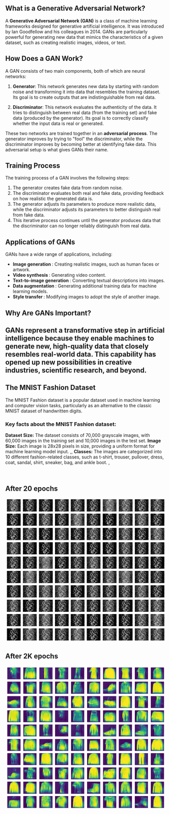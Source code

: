 <h2> What is a Generative Adversarial Network? </h2>

A <b>Generative Adversarial Network (GAN)</b> is a class of machine learning frameworks designed for generative artificial intelligence. It was introduced by Ian Goodfellow and his colleagues in 2014. GANs are particularly powerful for generating new data that mimics the characteristics of a given dataset, such as creating realistic images, videos, or text.

<h2> How Does a GAN Work? </h2>

A GAN consists of two main components, both of which are neural networks:

1. <b>Generator</b>: This network generates new data by starting with random noise and transforming it into data that resembles the training dataset. Its goal is to create outputs that are indistinguishable from real data.

2. <b>Discriminator</b>: This network evaluates the authenticity of the data. It tries to distinguish between real data (from the training set) and fake data (produced by the generator). Its goal is to correctly classify whether the input data is real or generated.

These two networks are trained together in an <b>adversarial process</b>. The generator improves by trying to "fool" the discriminator, while the discriminator improves by becoming better at identifying fake data. This adversarial setup is what gives GANs their name.

<h2> Training Process </h2>

The training process of a GAN involves the following steps:
1. The generator creates fake data from random noise.
2. The discriminator evaluates both real and fake data, providing feedback on how realistic the generated data is.
3. The generator adjusts its parameters to produce more realistic data, while the discriminator adjusts its parameters to better distinguish real from fake data.
4. This iterative process continues until the generator produces data that the discriminator can no longer reliably distinguish from real data.

<h2> Applications of GANs </h2>

GANs have a wide range of applications, including:<br>
- <b> Image generation </b>: Creating realistic images, such as human faces or artwork.
- <b> Video synthesis </b>: Generating video content.
- <b> Text-to-image generation </b>: Converting textual descriptions into images.
- <b> Data augmentation </b>: Generating additional training data for machine learning models.
- <b> Style transfer </b>: Modifying images to adopt the style of another image.

<h2> Why Are GANs Important? </h2>

GANs represent a transformative step in artificial intelligence because they enable machines to generate new, high-quality data that closely resembles real-world data. 
This capability has opened up new possibilities in creative industries, scientific research, and beyond.
-------

<h2> The MNIST Fashion Dataset </h2>
The MNIST Fashion dataset is a popular dataset used in machine learning and computer vision tasks, particularly as an alternative to the classic MNIST dataset of handwritten digits.
<h3>Key facts about the MNIST Fashion dataset:</h3>
<b>Dataset Size:</b> The dataset consists of 70,000 grayscale images, with 60,000 images in the training set and 10,000 images in the test set. 
<b>Image Size:</b> Each image is 28x28 pixels in size, providing a uniform format for machine learning model input. ,, 
<b>Classes:</b> The images are categorized into 10 different fashion-related classes, such as t-shirt, trouser, pullover, dress, coat, sandal, shirt, sneaker, bag, and ankle boot. ,

<br><h2> After 20 epochs </h2>
<img src="20_epochs_gan_image.png" width="600" height="450" alt="My Image">
<br><h2> After 2K epochs </h2>
<img src="2000_epochs_gan_image.png" width="600" height="450" alt="My Image">

